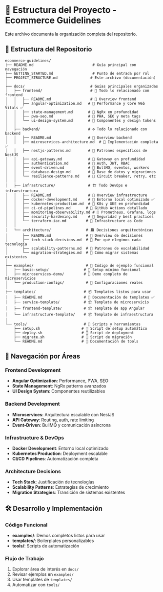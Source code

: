 # 📁 Estructura del Proyecto - Ecommerce Guidelines

Este archivo documenta la organización completa del repositorio.

## 📂 Estructura del Repositorio

```
ecommerce-guidelines/
├── README.md                           # Guía principal con navegación
├── GETTING_STARTED.md                  # Punto de entrada por rol
├── PROJECT_STRUCTURE.md               # Este archivo (documentación)
│
├── docs/                              # Guías principales organizadas
│   ├── frontend/                      # 🎨 Todo lo relacionado con frontend
│   │   ├── README.md                  # 📄 Overview frontend
│   │   ├── angular-optimization.md   # 📄 Performance y Core Web Vitals ✅
│   │   ├── state-management.md       # 📄 NgRx en profundidad
│   │   ├── pwa-seo.md                # 📄 PWA, SEO y meta tags
│   │   └── ui-design-system.md       # 📄 Componentes y design tokens
│   │
│   ├── backend/                      # ⚙️ Todo lo relacionado con backend
│   │   ├── README.md                 # 📄 Overview backend
│   │   ├── microservices-architecture.md  # 📄 Implementación completa ✅
│   │   ├── nestjs-patterns.md        # 📄 Patrones específicos de NestJS
│   │   ├── api-gateway.md            # 📄 Gateway en profundidad
│   │   ├── authentication.md         # 📄 Auth, JWT, RBAC
│   │   ├── event-driven.md           # 📄 BullMQ, eventos, workers
│   │   ├── database-design.md        # 📄 Base de datos y migraciones
│   │   └── resilience-patterns.md    # 📄 Circuit breaker, retry, etc
│   │
│   ├── infrastructure/               # 🏗️ Todo DevOps e infraestructura
│   │   ├── README.md                 # 📄 Overview infrastructure
│   │   ├── docker-development.md     # 📄 Entorno local optimizado ✅
│   │   ├── kubernetes-production.md  # 📄 K8s y GKE en profundidad
│   │   ├── ci-cd-pipelines.md       # 📄 GitHub Actions detallado
│   │   ├── monitoring-observability.md # 📄 Prometheus, Grafana, logs
│   │   ├── security-hardening.md     # 📄 Seguridad y best practices
│   │   └── terraform-iac.md         # 📄 Infrastructure as Code
│   │
│   └── architecture/                # 🏛️ Decisiones arquitectónicas
│       ├── README.md                # 📄 Overview de decisiones
│       ├── tech-stack-decisions.md  # 📄 Por qué elegimos cada tecnología
│       ├── scalability-patterns.md  # 📄 Patrones de escalabilidad
│       └── migration-strategies.md  # 📄 Cómo migrar sistemas existentes
│
├── examples/                        # 📖 Código de ejemplo funcional
│   ├── basic-setup/                # 📖 Setup mínimo funcional
│   ├── microservices-demo/         # 📖 Demo completo de microservicios
│   └── production-configs/          # 📖 Configuraciones reales
│
├── templates/                      # 📦 Templates listos para usar
│   ├── README.md                   # 📄 Documentación de templates ✅
│   ├── service-template/           # 📦 Template de microservicio
│   ├── frontend-template/          # 📦 Template de app Angular
│   └── infrastructure-template/    # 📦 Template de infraestructura
│
└── tools/                          # 🔧 Scripts y herramientas
    ├── setup.sh                   # 🔧 Script de setup automático
    ├── deploy.sh                  # 🔧 Script de deployment
    ├── migrate.sh                 # 🔧 Script de migración
    └── README.md                  # 📄 Documentación de tools
```

## 🔄 Navegación por Áreas

### Frontend Development

- **Angular Optimization**: Performance, PWA, SEO
- **State Management**: NgRx patterns avanzados
- **UI Design System**: Componentes reutilizables

### Backend Development

- **Microservices**: Arquitectura escalable con NestJS
- **API Gateway**: Routing, auth, rate limiting
- **Event-Driven**: BullMQ y comunicación asíncrona

### Infrastructure & DevOps

- **Docker Development**: Entorno local optimizado
- **Kubernetes Production**: Deployment escalable
- **CI/CD Pipelines**: Automatización completa

### Architecture Decisions

- **Tech Stack**: Justificación de tecnologías
- **Scalability Patterns**: Estrategias de crecimiento
- **Migration Strategies**: Transición de sistemas existentes

## 🛠️ Desarrollo y Implementación

### Código Funcional

- **examples/**: Demos completos listos para usar
- **templates/**: Boilerplates personalizables
- **tools/**: Scripts de automatización

### Flujo de Trabajo

1. Explorar área de interés en `docs/`
2. Revisar ejemplos en `examples/`
3. Usar templates de `templates/`
4. Automatizar con `tools/`

